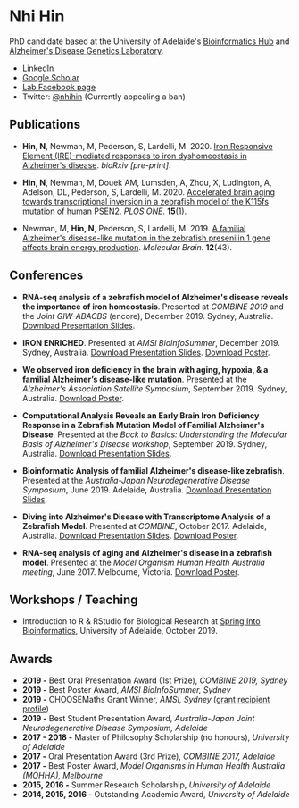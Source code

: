 # Nhi Hin

PhD candidate based at the University of Adelaide's [Bioinformatics Hub](https://www.adelaide.edu.au/bioinformatics-hub/people/students#nhi-hin-phd-candidate) and [Alzheimer's Disease Genetics Laboratory](https://facebook.com/forgetfulfish). 

- [LinkedIn](https://www.linkedin.com/in/nhihin/)
- [Google Scholar](https://scholar.google.com.au/citations?user=oLcwgrcAAAAJ&hl=en)
- [Lab Facebook page](https://www.facebook.com/forgetfulfish)
- Twitter: [@nhihin](https://twitter.com/NhiHin) (Currently appealing a ban)


## Publications

- **Hin, N**, Newman, M, Pederson, S, Lardelli, M. 2020. [Iron Responsive Element (IRE)-mediated responses to iron dyshomeostasis in Alzheimer's disease](https://biorxiv.org/cgi/content/short/2020.05.01.071498v1). *bioRxiv [pre-print]*.

- **Hin, N**, Newman, M, Douek AM, Lumsden, A, Zhou, X, Ludington, A, Adelson, DL, Pederson, S, Lardelli, M. 2020. [Accelerated brain aging towards transcriptional inversion in a zebrafish model of the K115fs mutation of human PSEN2](https://journals.plos.org/plosone/article?id=10.1371/journal.pone.0227258). *PLOS ONE*. **15**(1).

- Newman, M, **Hin, N**, Pederson, S, Lardelli, M. 2019. [A familial Alzheimer's disease-like mutation in the zebrafish presenilin 1 gene affects brain energy production](https://molecularbrain.biomedcentral.com/track/pdf/10.1186/s13041-019-0467-y). *Molecular Brain*. **12**(43).


## Conferences

- **RNA-seq analysis of a zebrafish model of Alzheimer's disease reveals the importance of iron homeostasis**. Presented at *COMBINE 2019* and the *Joint GIW-ABACBS* (encore), December 2019. Sydney, Australia. [Download Presentation Slides](http://nhihin.com/files/COMBINE_Iron_Brain_Pres_NH.pdf). 

- **IRON ENRICHED**. Presented at *AMSI BioInfoSummer*, December 2019. Sydney, Australia. [Download Presentation Slides](http://nhihin.com/files/N_Hin_IronSlides.pdf). [Download Poster](http://nhihin.com/files/BioInfoSummer_IronPoster.pdf). 

- **We observed iron deficiency in the brain with aging, hypoxia, & a familial Alzheimer’s disease-like mutation**. Presented at the *Alzheimer's Association Satellite Symposium*, September 2019. Sydney, Australia. [Download Poster](http://nhihin.com/files/IronPoster.pdf).

- **Computational Analysis Reveals an Early Brain Iron Deficiency Response in a Zebrafish Mutation Model of Familial Alzheimer's Disease**. Presented at the *Back to Basics: Understanding the Molecular Basis of Alzheimer's Disease workshop*, September 2019. Sydney, Australia. [Download Presentation Slides](http://nhihin.com/files/B2B_Workshop.pdf).

- **Bioinformatic Analysis of familial Alzheimer's disease-like zebrafish**. Presented at the *Australia-Japan Neurodegenerative Disease Symposium*, June 2019. Adelaide, Australia. [Download Presentation Slides](http://nhihin.com/files/Neurodegeneration_Symposium_pres.pdf).

- **Diving into Alzheimer's Disease with Transcriptome Analysis of a Zebrafish Model**. Presented at *COMBINE*, October 2017. Adelaide, Australia. [Download Presentation Slides](http://nhihin.com/files/NH-COMBINE-Presentation-Slides.pdf). [Download Poster](http://nhihin.com/files/PosterCOMBINE.gif). 

- **RNA-seq analysis of aging and Alzheimer's disease in a zebrafish model**. Presented at the *Model Organism Human Health Australia meeting*, June 2017. Melbourne, Victoria. [Download Poster](http://nhihin.com/files/PosterMOHHA.gif).


## Workshops / Teaching 

- Introduction to R & RStudio for Biological Research at [Spring Into Bioinformatics](https://www.adelaide.edu.au/bioinformatics-hub/events/list/2019/10/spring-into-bioinformatics), University of Adelaide, October 2019.  


## Awards

- **2019 -** Best Oral Presentation Award (1st Prize), *COMBINE 2019, Sydney*
- **2019 -** Best Poster Award, *AMSI BioInfoSummer, Sydney*
- **2019 -** CHOOSEMaths Grant Winner, *AMSI, Sydney* ([grant recipient profile](https://research.amsi.org.au/choosemaths-nhi-hin/))
- **2019 -** Best Student Presentation Award,  *Australia-Japan Joint Neurodegenerative Disease Symposium, Adelaide*
- **2017 - 2018 -** Master of Philosophy Scholarship (no honours), *University of Adelaide*
- **2017 -** Oral Presentation Award (3rd Prize), *COMBINE 2017, Adelaide*
- **2017 -** Best Poster Award, *Model Organisms in Human Health Australia (MOHHA), Melbourne*
- **2015, 2016 -** Summer Research Scholarship, *University of Adelaide*
- **2014, 2015, 2016 -** Outstanding Academic Award, *University of Adelaide*





